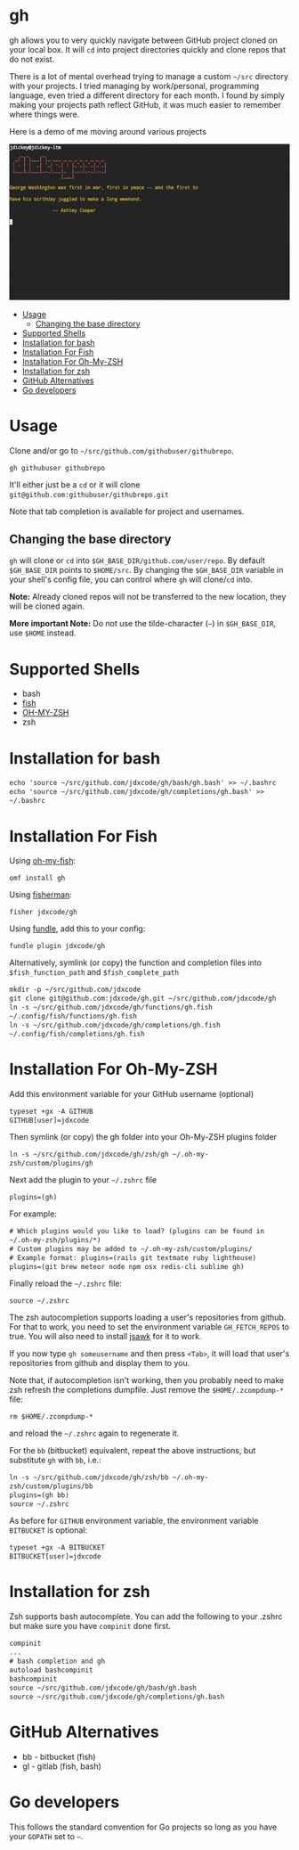 gh
==

gh allows you to very quickly navigate between GitHub project cloned on your
local box. It will `cd` into project directories quickly and clone repos that do
not exist.

There is a lot of mental overhead trying to manage a custom `~/src` directory with your projects. I tried managing by work/personal, programming language, even tried a different directory for each month. I found by simply making your projects path reflect GitHub, it was much easier to remember where things were.

Here is a demo of me moving around various projects

![demo](demo.gif)

<!-- toc -->

- [Usage](#usage)
  * [Changing the base directory](#changing-the-base-directory)
- [Supported Shells](#supported-shells)
- [Installation for bash](#installation-for-bash)
- [Installation For Fish](#installation-for-fish)
- [Installation For Oh-My-ZSH](#installation-for-oh-my-zsh)
- [Installation for zsh](#installation-for-zsh)
- [GitHub Alternatives](#github-alternatives)
- [Go developers](#go-developers)

<!-- tocstop -->

Usage
=====

Clone and/or go to `~/src/github.com/githubuser/githubrepo`.

```
gh githubuser githubrepo
```

It'll either just be a `cd` or it will clone `git@github.com:githubuser/githubrepo.git`

Note that tab completion is available for project and usernames.

## Changing the base directory
`gh` will clone or `cd` into `$GH_BASE_DIR/github.com/user/repo`.
By default `$GH_BASE_DIR` points to `$HOME/src`. By changing the `$GH_BASE_DIR` variable in your shell's config file, you can control where `gh` will clone/`cd` into.

**Note:** Already cloned repos will not be transferred to the new location, they will be cloned again.

**More important Note:** Do not use the tilde-character (`~`) in `$GH_BASE_DIR`, use `$HOME` instead.

Supported Shells
================

* bash
* [fish](http://fishshell.com/)
* [OH-MY-ZSH](http://ohmyz.sh/)
* zsh

Installation for bash
=====================

```
echo 'source ~/src/github.com/jdxcode/gh/bash/gh.bash' >> ~/.bashrc
echo 'source ~/src/github.com/jdxcode/gh/completions/gh.bash' >> ~/.bashrc
```

Installation For Fish
=====================

Using [oh-my-fish](https://github.com/oh-my-fish/oh-my-fish):

```
omf install gh
```

Using [fisherman](https://github.com/fisherman/fisherman):

```
fisher jdxcode/gh
```

Using [fundle](https://github.com/danhper/fundle), add this to your config:

```
fundle plugin jdxcode/gh
```


Alternatively, symlink (or copy) the function and completion files into `$fish_function_path` and `$fish_complete_path`

    mkdir -p ~/src/github.com/jdxcode
    git clone git@github.com:jdxcode/gh.git ~/src/github.com/jdxcode/gh
    ln -s ~/src/github.com/jdxcode/gh/functions/gh.fish ~/.config/fish/functions/gh.fish
    ln -s ~/src/github.com/jdxcode/gh/completions/gh.fish ~/.config/fish/completions/gh.fish

Installation For Oh-My-ZSH
==========================

Add this environment variable for your GitHub username (optional)

    typeset +gx -A GITHUB
    GITHUB[user]=jdxcode

Then symlink (or copy) the gh folder into your Oh-My-ZSH plugins folder

    ln -s ~/src/github.com/jdxcode/gh/zsh/gh ~/.oh-my-zsh/custom/plugins/gh

Next add the plugin to your `~/.zshrc` file

    plugins=(gh)

For example:

```
# Which plugins would you like to load? (plugins can be found in ~/.oh-my-zsh/plugins/*)
# Custom plugins may be added to ~/.oh-my-zsh/custom/plugins/
# Example format: plugins=(rails git textmate ruby lighthouse)
plugins=(git brew meteor node npm osx redis-cli sublime gh)

```

Finally reload the `~/.zshrc` file:

    source ~/.zshrc

The zsh autocompletion supports loading a user's repositories from github. For that to work, you need to set the environment variable `GH_FETCH_REPOS` to true. You will also need to install [jsawk](https://github.com/micha/jsawk) for it to work.

If you now type `gh someusername` and then press `<Tab>`, it will load that user's repositories from github and display them to you.

Note that, if autocompletion isn't working, then you probably need to make zsh refresh the completions dumpfile. Just remove the `$HOME/.zcompdump-*` file:

    rm $HOME/.zcompdump-*

and reload the `~/.zshrc` again to regenerate it.

For the `bb` (bitbucket) equivalent, repeat the above instructions, but substitute `gh` with `bb`, i.e.:

    ln -s ~/src/github.com/jdxcode/gh/zsh/bb ~/.oh-my-zsh/custom/plugins/bb
    plugins=(gh bb)
    source ~/.zshrc

As before for `GITHUB` environment variable, the environment variable `BITBUCKET` is optional:

    typeset +gx -A BITBUCKET
    BITBUCKET[user]=jdxcode


Installation for zsh
==========================
Zsh supports bash autocomplete. You can add the following to your .zshrc but make sure you have `compinit` done first.
```
compinit
...
# bash completion and gh
autoload bashcompinit
bashcompinit
source ~/src/github.com/jdxcode/gh/bash/gh.bash
source ~/src/github.com/jdxcode/gh/completions/gh.bash
```

GitHub Alternatives
===================

* bb - bitbucket (fish)
* gl - gitlab (fish, bash)

Go developers
=============

This follows the standard convention for Go projects so long as you have your `GOPATH` set to `~`.
